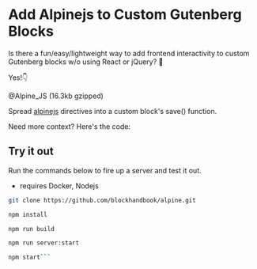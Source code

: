 # Add Alpinejs to Custom Gutenberg Blocks

Is there a fun/easy/lightweight way to add frontend interactivity to custom Gutenberg blocks w/o using React or jQuery? 🤔

Yes!👇

@Alpine_JS (16.3kb gzipped)

Spread [alpinejs](https://alpinejs.dev/) directives into a custom block's save() function.

Need more context?  Here's the code:

## Try it out

Run the commands below to fire up a server and test it out.

* requires Docker, Nodejs

```bash
git clone https://github.com/blockhandbook/alpine.git

npm install

npm run build

npm run server:start

npm start```
